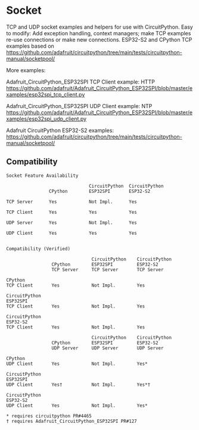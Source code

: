 # Socket
TCP and UDP socket examples and helpers for use with CircuitPython. Easy to modify: Add exception handling, context managers; make TCP examples re-use connections or make new connections. ESP32-S2 and CPython TCP examples based on https://github.com/adafruit/circuitpython/tree/main/tests/circuitpython-manual/socketpool/

More examples:

Adafruit_CircuitPython_ESP32SPI TCP Client example: HTTP  
https://github.com/adafruit/Adafruit_CircuitPython_ESP32SPI/blob/master/examples/esp32spi_tcp_client.py

Adafruit_CircuitPython_ESP32SPI UDP Client example: NTP  
https://github.com/adafruit/Adafruit_CircuitPython_ESP32SPI/blob/master/examples/esp32spi_udp_client.py

Adafruit CircuitPython ESP32-S2 examples:  
https://github.com/adafruit/circuitpython/tree/main/tests/circuitpython-manual/socketpool/

## Compatibility
```
Socket Feature Availability

                               CircuitPython  CircuitPython
                CPython        ESP32SPI       ESP32-S2

TCP Server      Yes            Not Impl.      Yes

TCP Client      Yes            Yes            Yes

UDP Server      Yes            Not Impl.      Yes

UDP Client      Yes            Yes            Yes


Compatibility (Verified)

                                CircuitPython    CircuitPython
                 CPython        ESP32SPI         ESP32-S2
                 TCP Server     TCP Server       TCP Server

CPython
TCP Client       Yes            Not Impl.        Yes

CircuitPython
ESP32SPI
TCP Client       Yes            Not Impl.        Yes

CircuitPython
ESP32-S2
TCP Client       Yes            Not Impl.        Yes

                                CircuitPython    CircuitPython
                 CPython        ESP32SPI         ESP32-S2
                 UDP Server     UDP Server       UDP Server

CPython
UDP Client       Yes            Not Impl.        Yes*

CircuitPython
ESP32SPI
UDP Client       Yes†           Not Impl.        Yes*†

CircuitPython
ESP32-S2
UDP Client       Yes            Not Impl.        Yes*

* requires circuitpython PR#4465
† requires Adafruit_CircuitPython_ESP32SPI PR#127
```
